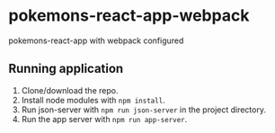 # pokemons-react-app-webpack
pokemons-react-app with webpack configured

## Running application

1. Clone/download the repo.
2. Install node modules with `npm install`.
3. Run json-server with `npm run json-server` in the project directory.
4. Run the app server with `npm run app-server`.

